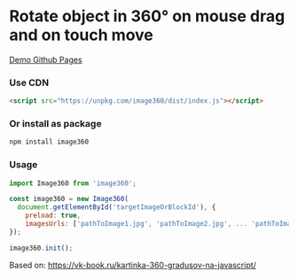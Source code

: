 # Rotate object in 360° on mouse drag and on touch move

[Demo Github Pages](https://n-spl1nter.github.io/image360/)

### Use CDN

```html
<script src="https://unpkg.com/image360/dist/index.js"></script>
```

### Or install as package
```javascript
npm install image360
```

### Usage
```javascript
import Image360 from 'image360';

const image360 = new Image360(
  document.getElementById('targetImageOrBlockId'), {
    preload: true,
    imagesUrls: ['pathToImage1.jpg', 'pathToImage2.jpg', ... 'pathToImageN.jpg'],
});

image360.init();
```

Based on: https://vk-book.ru/kartinka-360-gradusov-na-javascript/
